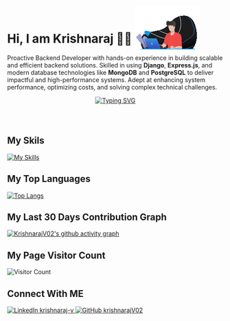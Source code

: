 # **Hi, I am Krishnaraj 👋😀**  <img style="margin-bottom:-18px;" src='./Animation - 1736583196586.gif'>


Proactive Backend Developer with hands-on experience in building scalable and efficient backend solutions. Skilled in using **Django**, **Express.js**, and modern database technologies like **MongoDB** and **PostgreSQL** to deliver impactful and high-performance systems. Adept at enhancing system performance, optimizing costs, and solving complex technical challenges.


<div align="center" style="min-height: 60px;">

  [![Typing SVG](https://readme-typing-svg.herokuapp.com?font=Poppins&weight=600&duration=4000&pause=500&color=EAF711&center=true&width=435&lines=Backend+Developer;Data+Science+Enthusiast)]()

</div>


## My Skils
[![My Skills](https://skillicons.dev/icons?i=nodejs,python,js,expressjs,django,mongodb,mysql,postgresql,html,css)](https://skillicons.dev)


## My Top Languages
[![Top Langs](https://github-readme-stats.vercel.app/api/top-langs/?username=KrishnarajV02&layout=compact)]()

## My Last 30 Days Contribution Graph
[![KrishnarajV02's github activity graph](https://github-readme-activity-graph.vercel.app/graph?username=krishnarajV02&bg_color=D3D3D3&color=4c5e9e&line=4c569e&point=403e41&area=true&hide_border=true)]()


## My Page Visitor Count
![Visitor Count](https://profile-counter.glitch.me/KrishnarajV02/count.svg)


## Connect With ME

<a href="https://www.linkedin.com/in/krishnaraj-v">
   <img src="https://emojis.slackmojis.com/emojis/images/1692024077/67489/linkedinlogo.gif?1692024077=20x20" alt="LinkedIn" style="width:15px; height:15px;" />
    krishnaraj-v
</a>

<a href="https://github.com/krishnarajV02">
  <img src="https://slackmojis.com/emojis/62008-party-github/download" alt="GitHub" style="width:15px; height:15px;" />
  krishnarajV02
</a>
